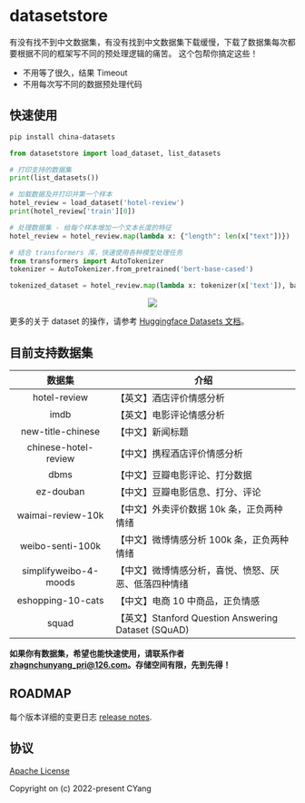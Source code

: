 # datasetstore

<!-- <p align="center">
    <img src="http://aimaksen.bslience.cn/china-datasets-logo.jpg">
</p> -->

<!-- <p align="center">
    <a href="https://github.com/CYang828/china-datasets">
        <img src="https://travis-ci.org/CYang828/china-datasets.svg?branch=master" alt="fastweb">
    </a>
</p> -->

有没有找不到中文数据集，有没有找到中文数据集下载缓慢，下载了数据集每次都要根据不同的框架写不同的预处理逻辑的痛苦。
这个包帮你搞定这些！

- 不用等了很久，结果 Timeout
- 不用每次写不同的数据预处理代码

## 快速使用

```bash
pip install china-datasets
```

```python
from datasetstore import load_dataset, list_datasets

# 打印支持的数据集
print(list_datasets())

# 加载数据及并打印并第一个样本
hotel_review = load_dataset('hotel-review')
print(hotel_review['train'][0])

# 处理数据集 - 给每个样本增加一个文本长度的特征
hotel_review = hotel_review.map(lambda x: {"length": len(x["text"])})

# 结合 transformers 库，快速使用各种模型处理任务
from transformers import AutoTokenizer
tokenizer = AutoTokenizer.from_pretrained('bert-base-cased')

tokenized_dataset = hotel_review.map(lambda x: tokenizer(x['text']), batched=True)
```

<p align="center">
    <img src="http://aimaksen.bslience.cn/screanshot-datasets.gif" />
</p>


更多的关于 dataset 的操作，请参考 [Huggingface Datasets 文档](https://huggingface.co/docs/datasets/index)。

## 目前支持数据集

|       数据集      | 介绍                     |
|:-----------------:|--------------------------|
| hotel-review      | 【英文】酒店评价情感分析 |
| imdb              | 【英文】电影评论情感分析 |
| new-title-chinese | 【中文】新闻标题         |
| chinese-hotel-review | 【中文】携程酒店评价情感分析  |
| dbms | 【中文】豆瓣电影评论、打分数据  |
| ez-douban | 【中文】豆瓣电影信息、打分、评论  |
| waimai-review-10k | 【中文】外卖评价数据 10k 条，正负两种情绪  |
| weibo-senti-100k | 【中文】微博情感分析 100k 条，正负两种情绪  |
| simplifyweibo-4-moods | 【中文】微博情感分析，喜悦、愤怒、厌恶、低落四种情绪 |
| eshopping-10-cats | 【中文】电商 10 中商品，正负情感 |
| squad | 【英文】Stanford Question Answering Dataset (SQuAD) |


**如果你有数据集，希望也能快速使用，请联系作者 zhagnchunyang_pri@126.com。存储空间有限，先到先得！**


## ROADMAP

每个版本详细的变更日志 [release notes](https://github.com/CYang828/datasetstore/blob/master/ROADMAP.md).

## 协议
[Apache License](https://github.com/CYang828/datasetstore/blob/master/LICENSE)

Copyright on (c) 2022-present CYang
